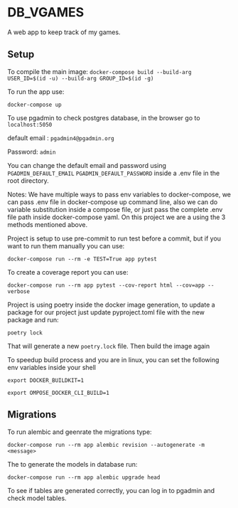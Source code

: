 # DB_VGAMES

A web app to keep track of my games.

## Setup

To compile the main image:
`docker-compose build --build-arg USER_ID=$(id -u) --build-arg GROUP_ID=$(id -g)`

To run the app use:

`docker-compose up`

To use pgadmin to check postgres database, in the browser go to `localhost:5050`

default email : `pgadmin4@pgadmin.org`

Password: `admin`

You can change the default email and password using
`PGADMIN_DEFAULT_EMAIL` `PGADMIN_DEFAULT_PASSWORD` inside a .env file in the root directory.

Notes:
We have multiple ways to pass env variables to docker-compose, we can pass .env file in docker-compose up command line, also we can do variable substitution inside
a compose file, or just pass the complete .env file path inside docker-compose yaml. On this project we are a using the 3 methods mentioned above.

Project is setup to use pre-commit to run test before a commit, but if you want
to run them manually you can use:

`docker-compose run --rm -e TEST=True app pytest`

To create a coverage report you can use:

`docker-compose run --rm app pytest --cov-report html --cov=app --verbose`

Project is using poetry inside the docker image generation, to update a package for
our project just update pyproject.toml file with the new package and run:

`poetry lock`

That will generate a new `poetry.lock` file. Then build the image again

To speedup build process and you are in linux, you can set the following env variables inside your shell

`export DOCKER_BUILDKIT=1`

`export OMPOSE_DOCKER_CLI_BUILD=1`

## Migrations

To run alembic and geenrate the migrations type:

`docker-compose run --rm app alembic revision --autogenerate -m <message>`

The to generate the models in database run:

`docker-compose run --rm app alembic upgrade head`

To see if tables are generated correctly, you can log in to pgadmin and check model tables.
